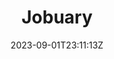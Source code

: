 ---
title: "Jobuary"
date: 2023-09-01T23:11:13Z
draft: false
url: "/jobuary"
layout: jobuary
preview: "images/event_posters/2023-2024/jobuary.jpg"
---
